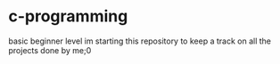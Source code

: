 # c-programming
basic beginner level
im starting this repository to keep a track on all the projects done by me;0
